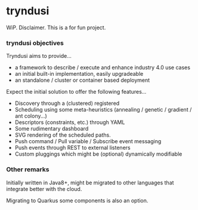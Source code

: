 # tryndusi
WiP. Disclaimer. This is a for fun project.

### tryndusi objectives

Tryndusi aims to provide...

<ul>
  <li>a framework to describe / execute and enhance industry 4.0 use cases
  <li>an initial built-in implementation, easily upgradeable
  <li>an standalone / cluster or container based deployment
</ul>

Expect the initial solution to offer the following features...

<ul>
  <li>Discovery through a (clustered) registered
  <li>Scheduling using some meta-heuristics (annealing / genetic / gradient / ant colony...)
  <li>Descriptors (constraints, etc.) through YAML
  <li>Some rudimentary dashboard
  <li>SVG rendering of the scheduled paths.
  <li>Push command / Pull variable / Subscribe event messaging
  <li>Push events through REST to external listeners
  <li>Custom pluggings which might be (optional) dynamically modifiable
</ul>

### Other remarks

Initially written in Java8+, might be migrated to other languages that integrate better with the cloud.
<p>
Migrating to Quarkus some components is also an option.

  
